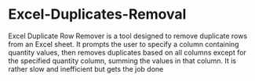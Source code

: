 # Excel-Duplicates-Removal
Excel Duplicate Row Remover is a tool designed to remove duplicate rows from an Excel sheet. It prompts the user to specify a column containing quantity values, then removes duplicates based on all columns except for the specified quantity column, summing the values in that column. It is rather slow and inefficient but gets the job done
